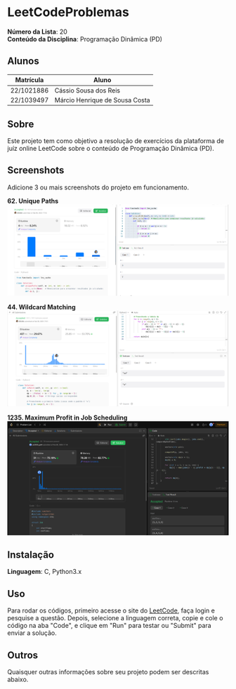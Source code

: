 # LeetCodeProblemas

**Número da Lista**: 20<br>
**Conteúdo da Disciplina**: Programação Dinâmica (PD)<br>

## Alunos
|Matrícula | Aluno |
| -- | -- |
| 22/1021886  |  Cássio Sousa dos Reis |
| 22/1039497  |  Márcio Henrique de Sousa Costa |

## Sobre 
Este projeto tem como objetivo a resolução de exercícios da plataforma de juíz online LeetCode sobre o conteúdo de Programação Dinâmica (PD).

## Screenshots
Adicione 3 ou mais screenshots do projeto em funcionamento.

**62. Unique Paths** 
![imagem1](./screenshots/62.png)

**44. Wildcard Matching** 
![imagem2](./screenshots/44.png)

**1235. Maximum Profit in Job Scheduling**
![imagem3](./screenshots/1235.png)

## Instalação 
**Linguagem**: C, Python3.x<br>

## Uso 
Para rodar os códigos, primeiro acesse o site do [LeetCode](https://leetcode.com), faça login e pesquise a questão. Depois, selecione a linguagem correta, copie e cole o código na aba "Code", e clique em "Run" para testar ou "Submit" para enviar a solução.

## Outros 
Quaisquer outras informações sobre seu projeto podem ser descritas abaixo.




